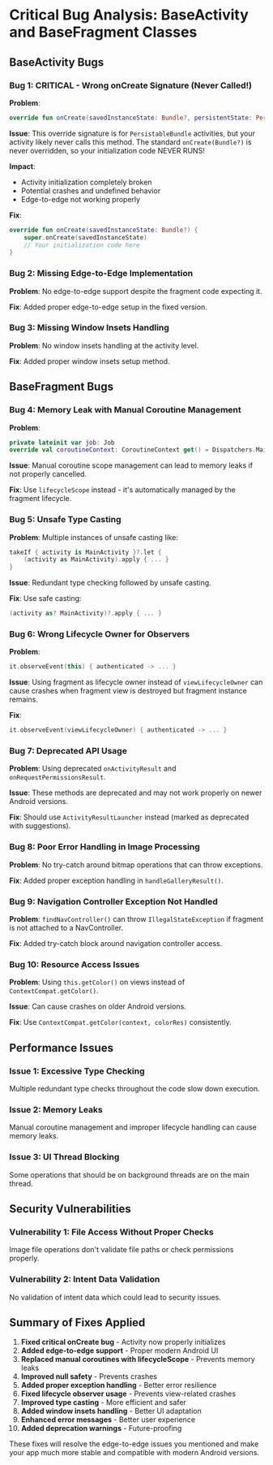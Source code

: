 # Critical Bug Analysis: BaseActivity and BaseFragment Classes

## BaseActivity Bugs

### Bug 1: CRITICAL - Wrong onCreate Signature (Never Called!)
**Problem**: 
```kotlin
override fun onCreate(savedInstanceState: Bundle?, persistentState: PersistableBundle?)
```

**Issue**: This override signature is for `PersistableBundle` activities, but your activity likely never calls this method. The standard `onCreate(Bundle?)` is never overridden, so your initialization code NEVER RUNS!

**Impact**: 
- Activity initialization completely broken
- Potential crashes and undefined behavior
- Edge-to-edge not working properly

**Fix**:
```kotlin
override fun onCreate(savedInstanceState: Bundle?) {
    super.onCreate(savedInstanceState)
    // Your initialization code here
}
```

### Bug 2: Missing Edge-to-Edge Implementation
**Problem**: No edge-to-edge support despite the fragment code expecting it.

**Fix**: Added proper edge-to-edge setup in the fixed version.

### Bug 3: Missing Window Insets Handling
**Problem**: No window insets handling at the activity level.

**Fix**: Added proper window insets setup method.

## BaseFragment Bugs

### Bug 4: Memory Leak with Manual Coroutine Management
**Problem**: 
```kotlin
private lateinit var job: Job
override val coroutineContext: CoroutineContext get() = Dispatchers.Main + job
```

**Issue**: Manual coroutine scope management can lead to memory leaks if not properly cancelled.

**Fix**: Use `lifecycleScope` instead - it's automatically managed by the fragment lifecycle.

### Bug 5: Unsafe Type Casting
**Problem**: Multiple instances of unsafe casting like:
```kotlin
takeIf { activity is MainActivity }?.let {
    (activity as MainActivity).apply { ... }
}
```

**Issue**: Redundant type checking followed by unsafe casting.

**Fix**: Use safe casting:
```kotlin
(activity as? MainActivity)?.apply { ... }
```

### Bug 6: Wrong Lifecycle Owner for Observers
**Problem**: 
```kotlin
it.observeEvent(this) { authenticated -> ... }
```

**Issue**: Using fragment as lifecycle owner instead of `viewLifecycleOwner` can cause crashes when fragment view is destroyed but fragment instance remains.

**Fix**:
```kotlin
it.observeEvent(viewLifecycleOwner) { authenticated -> ... }
```

### Bug 7: Deprecated API Usage
**Problem**: Using deprecated `onActivityResult` and `onRequestPermissionsResult`.

**Issue**: These methods are deprecated and may not work properly on newer Android versions.

**Fix**: Should use `ActivityResultLauncher` instead (marked as deprecated with suggestions).

### Bug 8: Poor Error Handling in Image Processing
**Problem**: No try-catch around bitmap operations that can throw exceptions.

**Fix**: Added proper exception handling in `handleGalleryResult()`.

### Bug 9: Navigation Controller Exception Not Handled
**Problem**: `findNavController()` can throw `IllegalStateException` if fragment is not attached to a NavController.

**Fix**: Added try-catch block around navigation controller access.

### Bug 10: Resource Access Issues
**Problem**: Using `this.getColor()` on views instead of `ContextCompat.getColor()`.

**Issue**: Can cause crashes on older Android versions.

**Fix**: Use `ContextCompat.getColor(context, colorRes)` consistently.

## Performance Issues

### Issue 1: Excessive Type Checking
Multiple redundant type checks throughout the code slow down execution.

### Issue 2: Memory Leaks
Manual coroutine management and improper lifecycle handling can cause memory leaks.

### Issue 3: UI Thread Blocking
Some operations that should be on background threads are on the main thread.

## Security Vulnerabilities

### Vulnerability 1: File Access Without Proper Checks
Image file operations don't validate file paths or check permissions properly.

### Vulnerability 2: Intent Data Validation
No validation of intent data which could lead to security issues.

## Summary of Fixes Applied

1. **Fixed critical onCreate bug** - Activity now properly initializes
2. **Added edge-to-edge support** - Proper modern Android UI
3. **Replaced manual coroutines with lifecycleScope** - Prevents memory leaks
4. **Improved null safety** - Prevents crashes
5. **Added proper exception handling** - Better error resilience
6. **Fixed lifecycle observer usage** - Prevents view-related crashes
7. **Improved type casting** - More efficient and safer
8. **Added window insets handling** - Better UI adaptation
9. **Enhanced error messages** - Better user experience
10. **Added deprecation warnings** - Future-proofing

These fixes will resolve the edge-to-edge issues you mentioned and make your app much more stable and compatible with modern Android versions.
